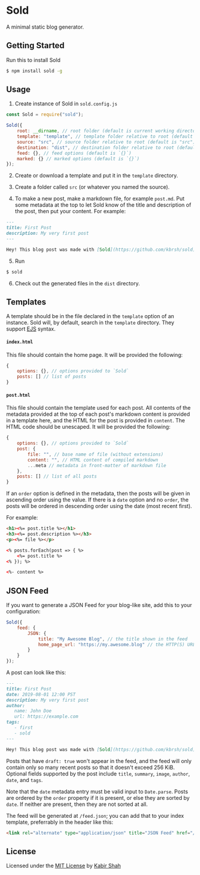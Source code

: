 # Sold

A minimal static blog generator.

## Getting Started

Run this to install Sold

```sh
$ npm install sold -g
```

## Usage

1) Create instance of Sold in `sold.config.js`
```js
const Sold = require("sold");

Sold({
	root: __dirname, // root folder (default is current working directory)
	template: "template", // template folder relative to root (default is "template")
	source: "src", // source folder relative to root (default is "src")
	destination: "dist", // destination folder relative to root (default is "dist")
	feed: {}, // feed options (default is `{}`)
	marked: {} // marked options (default is `{}`)
});
```

2) Create or download a template and put it in the `template` directory.

3) Create a folder called `src` (or whatever you named the source).

4) To make a new post, make a markdown file, for example `post.md`. Put some metadata at the top to let Sold know of the title and description of the post, then put your content. For example:
```markdown
---
title: First Post
description: My very first post
---

Hey! This blog post was made with [Sold](https://github.com/kbrsh/sold).
```

5) Run
```sh
$ sold
```

6) Check out the generated files in the `dist` directory.

## Templates

A template should be in the file declared in the `template` option of an instance. Sold will, by default, search in the `template` directory. They support [EJS](https://ejs.co) syntax.

#### `index.html`

This file should contain the home page. It will be provided the following:

```js
{
	options: {}, // options provided to `Sold`
	posts: [] // list of posts
}
```

#### `post.html`

This file should contain the template used for each post. All contents of the metadata provided at the top of each post's markdown content is provided in a template here, and the HTML for the post is provided in `content`. The HTML code should be unescaped. It will be provided the following:

```js
{
	options: {}, // options provided to `Sold`
	post: {
		file: "", // base name of file (without extensions)
		content: "", // HTML content of compiled markdown
		...meta // metadata in front-matter of markdown file
	},
	posts: [] // list of all posts
}
```

If an `order` option is defined in the metadata, then the posts will be given in ascending order using the value. If there is a `date` option and no `order`, the posts will be ordered in descending order using the date (most recent first).

For example:

```html
<h1><%= post.title %></h1>
<h3><%= post.description %></h3>
<p><%= file %></p>

<% posts.forEach(post => { %>
	<%= post.title %>
<% }); %>

<%- content %>
```

## JSON Feed

If you want to generate a JSON Feed for your blog-like site, add this to your configuration:

```js
Sold({
	feed: {
		JSON: {
			title: "My Awesome Blog", // the title shown in the feed
			home_page_url: "https://my.awesome.blog" // the HTTP(S) URL to where the site will reside
		}
	}
});
```

A post can look like this:

```markdown
---
title: First Post
date: 2019-08-01 12:00 PST
description: My very first post
author:
   name: John Doe
   url: https://example.com
tags:
   - first
   - sold
---

Hey! This blog post was made with [Sold](https://github.com/kbrsh/sold).
```

Posts that have `draft: true` won't appear in the feed, and the feed will only contain only so many recent posts so that it doesn't exceed 256 KiB. Optional fields supported by the post include `title`, `summary`, `image`, `author`, `date`, and `tags`.

Note that the `date` metadata entry must be valid input to `Date.parse`. Posts are ordered by the `order` property if it is present, or else they are sorted by `date`. If neither are present, then they are not sorted at all.

The feed will be generated at `/feed.json`; you can add that to your index template, preferrably in the header like this:

```html
<link rel="alternate" type="application/json" title="JSON Feed" href="/feed.json"/>
```

## License

Licensed under the [MIT License](https://license.kabir.sh) by [Kabir Shah](https://kabir.sh)
